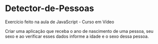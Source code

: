 # Detector-de-Pessoas
Exercício feito na aula de JavaScript - Curso em Vídeo

Criar uma aplicação que receba o ano de nascimento de uma pessoa, seu sexo e ao verificar esses dados informe a idade e o sexo dessa pessoa. 

